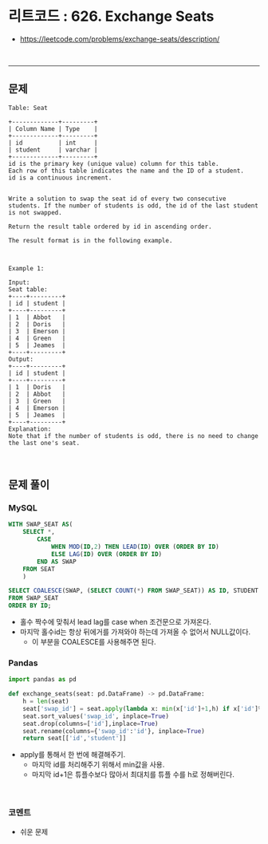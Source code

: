 # 리트코드 : 626. Exchange Seats
* https://leetcode.com/problems/exchange-seats/description/
<br>

---

## 문제
```text
Table: Seat

+-------------+---------+
| Column Name | Type    |
+-------------+---------+
| id          | int     |
| student     | varchar |
+-------------+---------+
id is the primary key (unique value) column for this table.
Each row of this table indicates the name and the ID of a student.
id is a continuous increment.
 

Write a solution to swap the seat id of every two consecutive students. If the number of students is odd, the id of the last student is not swapped.

Return the result table ordered by id in ascending order.

The result format is in the following example.

 

Example 1:

Input: 
Seat table:
+----+---------+
| id | student |
+----+---------+
| 1  | Abbot   |
| 2  | Doris   |
| 3  | Emerson |
| 4  | Green   |
| 5  | Jeames  |
+----+---------+
Output: 
+----+---------+
| id | student |
+----+---------+
| 1  | Doris   |
| 2  | Abbot   |
| 3  | Green   |
| 4  | Emerson |
| 5  | Jeames  |
+----+---------+
Explanation: 
Note that if the number of students is odd, there is no need to change the last one's seat.
```

<br>

## 문제 풀이

### **MySQL**
```SQL
WITH SWAP_SEAT AS(
    SELECT *,
        CASE 
            WHEN MOD(ID,2) THEN LEAD(ID) OVER (ORDER BY ID)
            ELSE LAG(ID) OVER (ORDER BY ID)
        END AS SWAP
    FROM SEAT
    )

SELECT COALESCE(SWAP, (SELECT COUNT(*) FROM SWAP_SEAT)) AS ID, STUDENT
FROM SWAP_SEAT
ORDER BY ID;
```

* 홀수 짝수에 맞춰서 lead lag를 case when 조건문으로 가져온다.
* 마지막 홀수id는 항상 뒤에거를 가져와야 하는데 가져올 수 없어서 NULL값이다.
  * 이 부분을 COALESCE를 사용해주면 된다.
  
### **Pandas**
```python
import pandas as pd

def exchange_seats(seat: pd.DataFrame) -> pd.DataFrame:
    h = len(seat)
    seat['swap_id'] = seat.apply(lambda x: min(x['id']+1,h) if x['id']%2 else min(x['id']-1,h), axis=1)
    seat.sort_values('swap_id', inplace=True)
    seat.drop(columns=['id'],inplace=True)
    seat.rename(columns={'swap_id':'id'}, inplace=True)
    return seat[['id','student']]
```

* apply를 통해서 한 번에 해결해주기.
  * 마지막 id를 처리해주기 위해서 min값을 사용.
  * 마지막 id+1은 튜플수보다 많아서 최대치를 튜플 수를 h로 정해버린다.
  
<br>

### **코멘트**
* 쉬운 문제
